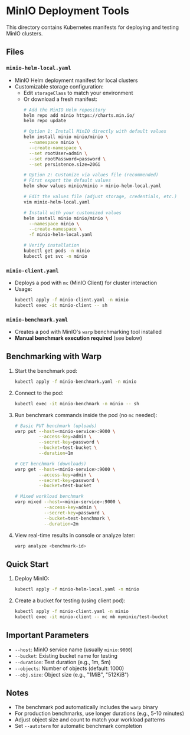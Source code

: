 # MinIO Deployment Tools

This directory contains Kubernetes manifests for deploying and testing MinIO clusters.

## Files

### `minio-helm-local.yaml`
- MinIO Helm deployment manifest for local clusters
- Customizable storage configuration:
  - Edit `storageClass` to match your environment
  - Or download a fresh manifest:  
    ```bash
    # Add the MinIO Helm repository
    helm repo add minio https://charts.min.io/
    helm repo update

    # Option 1: Install MinIO directly with default values
    helm install minio minio/minio \
      --namespace minio \
      --create-namespace \
      --set rootUser=admin \
      --set rootPassword=password \
      --set persistence.size=20Gi

    # Option 2: Customize via values file (recommended)
    # First export the default values
    helm show values minio/minio > minio-helm-local.yaml

    # Edit the values file (adjust storage, credentials, etc.)
    vim minio-helm-local.yaml

    # Install with your customized values
    helm install minio minio/minio \
      --namespace minio \
      --create-namespace \
      -f minio-helm-local.yaml

    # Verify installation
    kubectl get pods -n minio
    kubectl get svc -n minio
    ```

### `minio-client.yaml`
- Deploys a pod with `mc` (MinIO Client) for cluster interaction
- Usage:
  ```bash
  kubectl apply -f minio-client.yaml -n minio
  kubectl exec -it minio-client -- sh
  ```

### `minio-benchmark.yaml`
- Creates a pod with MinIO's `warp` benchmarking tool installed
- **Manual benchmark execution required** (see below)

## Benchmarking with Warp

1. Start the benchmark pod:
   ```bash
   kubectl apply -f minio-benchmark.yaml -n minio
   ```

2. Connect to the pod:
   ```bash
   kubectl exec -it minio-benchmark -n minio -- sh
   ```

3. Run benchmark commands inside the pod (no `mc` needed):
   ```bash
   # Basic PUT benchmark (uploads)
   warp put --host=<minio-service>:9000 \
            --access-key=admin \
            --secret-key=password \
            --bucket=test-bucket \
            --duration=1m

   # GET benchmark (downloads)
   warp get --host=<minio-service>:9000 \
            --access-key=admin \
            --secret-key=password \
            --bucket=test-bucket

   # Mixed workload benchmark
   warp mixed --host=<minio-service>:9000 \
              --access-key=admin \
              --secret-key=password \
              --bucket=test-benchmark \
              --duration=2m
   ```

4. View real-time results in console or analyze later:
   ```bash
   warp analyze <benchmark-id>
   ```

## Quick Start

1. Deploy MinIO:
   ```bash
   kubectl apply -f minio-helm-local.yaml -n minio
   ```

2. Create a bucket for testing (using client pod):
   ```bash
   kubectl apply -f minio-client.yaml -n minio
   kubectl exec -it minio-client -- mc mb myminio/test-bucket
   ```

## Important Parameters
- `--host`: MinIO service name (usually `minio:9000`)
- `--bucket`: Existing bucket name for testing
- `--duration`: Test duration (e.g., 1m, 5m)
- `--objects`: Number of objects (default: 1000)
- `--obj.size`: Object size (e.g., "1MiB", "512KiB")

## Notes
- The benchmark pod automatically includes the `warp` binary
- For production benchmarks, use longer durations (e.g., 5-10 minutes)
- Adjust object size and count to match your workload patterns
- Set `--autoterm` for automatic benchmark completion

